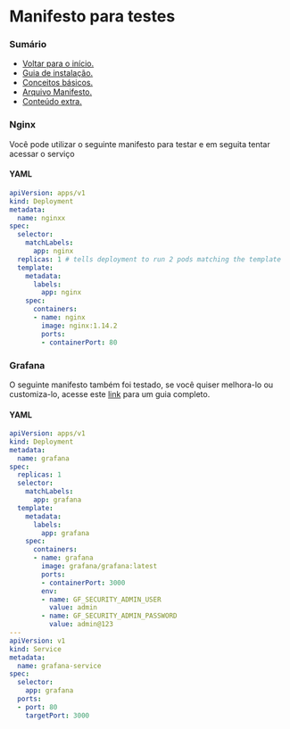 #  Manifesto para testes

### Sumário
- <a href="https://github.com/joao-prs/kubernetes">Voltar para o início.</a>
- <a href="https://github.com/joao-prs/kubernetes/blob/main/doc/kubernetes1.26.md">Guia de instalação.</a>
- <a href="https://github.com/joao-prs/kubernetes/blob/main/doc/kubernetes.concepts.md">Conceitos básicos.</a>
- <a href="https://github.com/joao-prs/kubernetes/blob/main/doc/kubernetes.manifest.md">Arquivo Manifesto.</a>
- <a href="https://github.com/joao-prs/kubernetes/blob/main/doc/kubernetes1.26-extras.md">Conteúdo extra.</a>

### Nginx
Você pode utilizar o seguinte manifesto para testar e em seguita tentar acessar o serviço

#### YAML
```yaml
apiVersion: apps/v1
kind: Deployment
metadata:
  name: nginxx
spec:
  selector:
    matchLabels:
      app: nginx
  replicas: 1 # tells deployment to run 2 pods matching the template
  template:
    metadata:
      labels:
        app: nginx
    spec:
      containers:
      - name: nginx
        image: nginx:1.14.2
        ports:
        - containerPort: 80
```

### Grafana
O seguinte manifesto também foi testado, se você quiser melhora-lo ou customiza-lo, acesse este <a href='https://grafana.com/docs/grafana/latest/setup-grafana/installation/kubernetes/'>link</a> para um guia completo.

#### YAML
```yaml
apiVersion: apps/v1
kind: Deployment
metadata:
  name: grafana
spec:
  replicas: 1
  selector:
    matchLabels:
      app: grafana
  template:
    metadata:
      labels:
        app: grafana
    spec:
      containers:
      - name: grafana
        image: grafana/grafana:latest
        ports:
        - containerPort: 3000
        env:
        - name: GF_SECURITY_ADMIN_USER
          value: admin
        - name: GF_SECURITY_ADMIN_PASSWORD
          value: admin@123
---
apiVersion: v1
kind: Service
metadata:
  name: grafana-service
spec:
  selector:
    app: grafana
  ports:
  - port: 80
    targetPort: 3000
```
